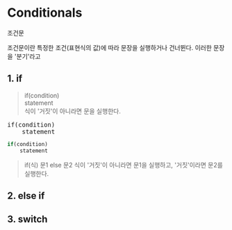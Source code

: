 # Conditionals

<p class="sub-title">조건문</p>

조건문이란 특정한 조건(표현식의 값)에 따라 문장을 실행하거나 건너뛴다. 이러한 문장을 '분기'라고

## 1. if

> if(condition)  
> statement  
> 식이 '거짓'이 아니라면 문을 실행한다.

<pre>
if(condition)
    statement
</pre>

```js
if(condition)
    statement
```


> if(식) 문1 else 문2
> 식이 '거짓'이 아니라면 문1을 실행하고, '거짓'이라면 문2를 실행한다. 


## 2. else if

## 3. switch
